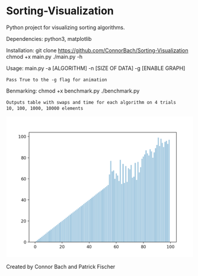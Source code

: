 # Sorting-Visualization

Python project for visualizing sorting algorithms.

Dependencies: python3, matplotlib

Installation: 
    git clone https://github.com/ConnorBach/Sorting-Visualization
    chmod +x main.py
    ./main.py -h

Usage:
    main.py -a [ALGORITHM] -n [SIZE OF DATA] -g [ENABLE GRAPH]

    Pass True to the -g flag for animation

Benmarking:
    chmod +x benchmark.py
    ./benchmark.py 

    Outputs table with swaps and time for each algorithm on 4 trials
    10, 100, 1000, 10000 elements

![Sorting Visualization](sort.png)
    
Created by Connor Bach and Patrick Fischer
